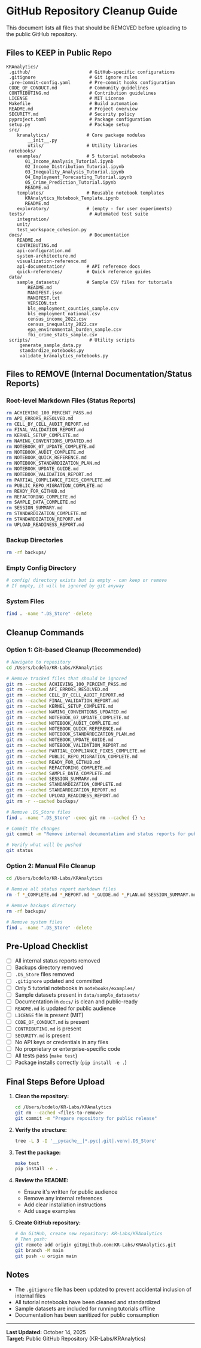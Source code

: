 # GitHub Repository Cleanup Guide

This document lists all files that should be REMOVED before uploading to the public GitHub repository.

##  Files to KEEP in Public Repo

```
KRAnalytics/
 .github/                      # GitHub-specific configurations
 .gitignore                    # Git ignore rules
 .pre-commit-config.yaml       # Pre-commit hooks configuration
 CODE_OF_CONDUCT.md            # Community guidelines
 CONTRIBUTING.md               # Contribution guidelines
 LICENSE                       # MIT License
 Makefile                      # Build automation
 README.md                     # Project overview
 SECURITY.md                   # Security policy
 pyproject.toml                # Package configuration
 setup.py                      # Package setup
 src/
    kranalytics/              # Core package modules
        __init__.py
        utils/                # Utility libraries
 notebooks/
    examples/                 # 5 tutorial notebooks
       01_Income_Analysis_Tutorial.ipynb
       02_Income_Distribution_Tutorial.ipynb
       03_Inequality_Analysis_Tutorial.ipynb
       04_Employment_Forecasting_Tutorial.ipynb
       05_Crime_Prediction_Tutorial.ipynb
       README.md
    templates/                # Reusable notebook templates
       KRAnalytics_Notebook_Template.ipynb
       README.md
    exploratory/              # (empty - for user experiments)
 tests/                        # Automated test suite
    integration/
    unit/
    test_workspace_cohesion.py
 docs/                         # Documentation
    README.md
    CONTRIBUTING.md
    api-configuration.md
    system-architecture.md
    visualization-reference.md
    api-documentation/        # API reference docs
    quick-references/         # Quick reference guides
 data/
    sample_datasets/          # Sample CSV files for tutorials
        README.md
        MANIFEST.json
        MANIFEST.txt
        VERSION.txt
        bls_employment_counties_sample.csv
        bls_employment_national.csv
        census_income_2022.csv
        census_inequality_2022.csv
        epa_environmental_burden_sample.csv
        fbi_crime_stats_sample.csv
 scripts/                      # Utility scripts
     generate_sample_data.py
     standardize_notebooks.py
     validate_kranalytics_notebooks.py
```

##  Files to REMOVE (Internal Documentation/Status Reports)

### Root-level Markdown Files (Status Reports)
```bash
rm ACHIEVING_100_PERCENT_PASS.md
rm API_ERRORS_RESOLVED.md
rm CELL_BY_CELL_AUDIT_REPORT.md
rm FINAL_VALIDATION_REPORT.md
rm KERNEL_SETUP_COMPLETE.md
rm NAMING_CONVENTIONS_UPDATED.md
rm NOTEBOOK_07_UPDATE_COMPLETE.md
rm NOTEBOOK_AUDIT_COMPLETE.md
rm NOTEBOOK_QUICK_REFERENCE.md
rm NOTEBOOK_STANDARDIZATION_PLAN.md
rm NOTEBOOK_UPDATE_GUIDE.md
rm NOTEBOOK_VALIDATION_REPORT.md
rm PARTIAL_COMPLIANCE_FIXES_COMPLETE.md
rm PUBLIC_REPO_MIGRATION_COMPLETE.md
rm READY_FOR_GITHUB.md
rm REFACTORING_COMPLETE.md
rm SAMPLE_DATA_COMPLETE.md
rm SESSION_SUMMARY.md
rm STANDARDIZATION_COMPLETE.md
rm STANDARDIZATION_REPORT.md
rm UPLOAD_READINESS_REPORT.md
```

### Backup Directories
```bash
rm -rf backups/
```

### Empty Config Directory
```bash
# config/ directory exists but is empty - can keep or remove
# If empty, it will be ignored by git anyway
```

### System Files
```bash
find . -name ".DS_Store" -delete
```

##  Cleanup Commands

### Option 1: Git-based Cleanup (Recommended)
```bash
# Navigate to repository
cd /Users/bcdelo/KR-Labs/KRAnalytics

# Remove tracked files that should be ignored
git rm --cached ACHIEVING_100_PERCENT_PASS.md
git rm --cached API_ERRORS_RESOLVED.md
git rm --cached CELL_BY_CELL_AUDIT_REPORT.md
git rm --cached FINAL_VALIDATION_REPORT.md
git rm --cached KERNEL_SETUP_COMPLETE.md
git rm --cached NAMING_CONVENTIONS_UPDATED.md
git rm --cached NOTEBOOK_07_UPDATE_COMPLETE.md
git rm --cached NOTEBOOK_AUDIT_COMPLETE.md
git rm --cached NOTEBOOK_QUICK_REFERENCE.md
git rm --cached NOTEBOOK_STANDARDIZATION_PLAN.md
git rm --cached NOTEBOOK_UPDATE_GUIDE.md
git rm --cached NOTEBOOK_VALIDATION_REPORT.md
git rm --cached PARTIAL_COMPLIANCE_FIXES_COMPLETE.md
git rm --cached PUBLIC_REPO_MIGRATION_COMPLETE.md
git rm --cached READY_FOR_GITHUB.md
git rm --cached REFACTORING_COMPLETE.md
git rm --cached SAMPLE_DATA_COMPLETE.md
git rm --cached SESSION_SUMMARY.md
git rm --cached STANDARDIZATION_COMPLETE.md
git rm --cached STANDARDIZATION_REPORT.md
git rm --cached UPLOAD_READINESS_REPORT.md
git rm -r --cached backups/

# Remove .DS_Store files
find . -name ".DS_Store" -exec git rm --cached {} \;

# Commit the changes
git commit -m "Remove internal documentation and status reports for public repo"

# Verify what will be pushed
git status
```

### Option 2: Manual File Cleanup
```bash
cd /Users/bcdelo/KR-Labs/KRAnalytics

# Remove all status report markdown files
rm -f *_COMPLETE.md *_REPORT.md *_GUIDE.md *_PLAN.md SESSION_SUMMARY.md READY_FOR_GITHUB.md

# Remove backups directory
rm -rf backups/

# Remove system files
find . -name ".DS_Store" -delete
```

##  Pre-Upload Checklist

- [ ] All internal status reports removed
- [ ] Backups directory removed
- [ ] `.DS_Store` files removed
- [ ] `.gitignore` updated and committed
- [ ] Only 5 tutorial notebooks in `notebooks/examples/`
- [ ] Sample datasets present in `data/sample_datasets/`
- [ ] Documentation in `docs/` is clean and public-ready
- [ ] `README.md` is updated for public audience
- [ ] `LICENSE` file is present (MIT)
- [ ] `CODE_OF_CONDUCT.md` is present
- [ ] `CONTRIBUTING.md` is present
- [ ] `SECURITY.md` is present
- [ ] No API keys or credentials in any files
- [ ] No proprietary or enterprise-specific code
- [ ] All tests pass (`make test`)
- [ ] Package installs correctly (`pip install -e .`)

##  Final Steps Before Upload

1. **Clean the repository:**
   ```bash
   cd /Users/bcdelo/KR-Labs/KRAnalytics
   git rm --cached <files-to-remove>
   git commit -m "Prepare repository for public release"
   ```

2. **Verify the structure:**
   ```bash
   tree -L 3 -I '__pycache__|*.pyc|.git|.venv|.DS_Store'
   ```

3. **Test the package:**
   ```bash
   make test
   pip install -e .
   ```

4. **Review the README:**
   - Ensure it's written for public audience
   - Remove any internal references
   - Add clear installation instructions
   - Add usage examples

5. **Create GitHub repository:**
   ```bash
   # On GitHub, create new repository: KR-Labs/KRAnalytics
   # Then push:
   git remote add origin git@github.com:KR-Labs/KRAnalytics.git
   git branch -M main
   git push -u origin main
   ```

##  Notes

- The `.gitignore` file has been updated to prevent accidental inclusion of internal files
- All tutorial notebooks have been cleaned and standardized
- Sample datasets are included for running tutorials offline
- Documentation has been sanitized for public consumption

---

**Last Updated:** October 14, 2025  
**Target:** Public GitHub Repository (KR-Labs/KRAnalytics)
